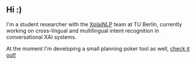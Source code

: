 ## Hi :)

I'm a student researcher with the [XplaiNLP](https://xplainlp.github.io/) team at TU Berlin,
currently working on cross-lingual and multilingual intent recognition in conversational XAI systems.

At the moment I'm developing a small planning poker tool as well, [check it out!](https://planningpoker.fun)


<!--
**fledor/fledor** is a ✨ _special_ ✨ repository because its `README.md` (this file) appears on your GitHub profile.

Here are some ideas to get you started:

- 🔭 I’m currently working on ...
- 🌱 I’m currently learning ...
- 👯 I’m looking to collaborate on ...
- 🤔 I’m looking for help with ...
- 💬 Ask me about ...
- 📫 How to reach me: ...
- 😄 Pronouns: ...
- ⚡ Fun fact: ...
-->
